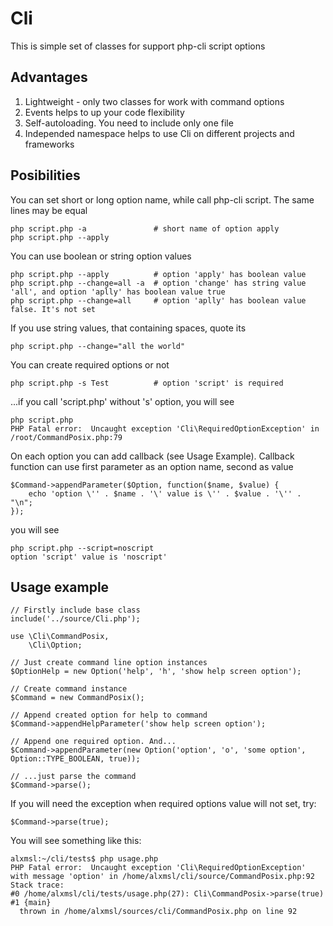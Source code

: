 Cli
=============
This is simple set of classes for support php-cli script options

Advantages
-------
1. Lightweight - only two classes for work with command options
2. Events helps to up your code flexibility
3. Self-autoloading. You need to include only one file
4. Independed namespace helps to use Cli on different projects and frameworks

Posibilities
-------
You can set short or long option name, while call php-cli script. The same lines may be equal

    php script.php -a               # short name of option apply
    php script.php --apply

You can use boolean or string option values

    php script.php --apply          # option 'apply' has boolean value
    php script.php --change=all -a  # option 'change' has string value 'all', and option 'aplly' has boolean value true
    php script.php --change=all     # option 'aplly' has boolean value false. It's not set

If you use string values, that containing spaces, quote its

    php script.php --change="all the world"

You can create required options or not

    php script.php -s Test          # option 'script' is required

...if you call 'script.php' without 's' option, you will see

    php script.php
    PHP Fatal error:  Uncaught exception 'Cli\RequiredOptionException' in /root/CommandPosix.php:79

On each option you can add callback (see Usage Example). Callback function can use first parameter as an option name, second as value

    $Command->appendParameter($Option, function($name, $value) {
        echo 'option \'' . $name . '\' value is \'' . $value . '\'' . "\n";
    });

you will see

    php script.php --script=noscript
    option 'script' value is 'noscript'

Usage example
-------
    // Firstly include base class
    include('../source/Cli.php');

    use \Cli\CommandPosix,
        \Cli\Option;

    // Just create command line option instances
    $OptionHelp = new Option('help', 'h', 'show help screen option');

    // Create command instance
    $Command = new CommandPosix();

    // Append created option for help to command
    $Command->appendHelpParameter('show help screen option');

    // Append one required option. And...
    $Command->appendParameter(new Option('option', 'o', 'some option', Option::TYPE_BOOLEAN, true));

    // ...just parse the command
    $Command->parse();

If you will need the exception when required options value will not set, try:

    $Command->parse(true);

You will see something like this:

    alxmsl:~/cli/tests$ php usage.php
    PHP Fatal error:  Uncaught exception 'Cli\RequiredOptionException' with message 'option' in /home/alxmsl/cli/source/CommandPosix.php:92
    Stack trace:
    #0 /home/alxmsl/cli/tests/usage.php(27): Cli\CommandPosix->parse(true)
    #1 {main}
      thrown in /home/alxmsl/sources/cli/CommandPosix.php on line 92
